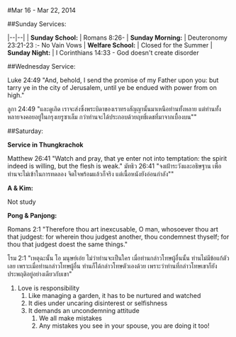 #Mar 16 - Mar 22, 2014

##Sunday Services:

|--|--|
| **Sunday School:**	|	Romans 8:26-
| **Sunday Morning:**	|	Deuteronomy 23:21-23 :- No Vain Vows
| **Welfare School:**	|	Closed for the Summer
| **Sunday Night:**	|	I Corinthians 14:33 - God doesn't create disorder

##Wednesday Service:

Luke 24:49 "And, behold, I send the promise of my Father upon you: but tarry ye in the city of Jerusalem, until ye be endued with power from on high."

ลูกา 24:49 "และดูเถิด เราจะส่งซึ่งพระบิดาของเราทรงสัญญานั้นมาเหนือท่านทั้งหลาย แต่ท่านทั้งหลายจงคอยอยู่ในกรุงเยรูซาเล็ม กว่าท่านจะได้ประกอบด้วยฤทธิ์เดชที่มาจากเบื้องบน""

##Saturday:

**Service in Thungkrachok**

Matthew 26:41 "Watch and pray, that ye enter not into temptation: the spirit indeed is willing, but the flesh is weak."
มัทธิว 26:41 "จงเฝ้าระวังและอธิษฐาน เพื่อท่านจะไม่เข้าในการทดลอง จิตใจพร้อมแล้วก็จริง แต่เนื้อหนังยังอ่อนกำลัง""

**A & Kim:**

Not study

**Pong & Panjong:**

Romans 2:1 "Therefore thou art inexcusable, O man, whosoever thou art that judgest: for wherein thou judgest another, thou condemnest thyself; for thou that judgest doest the same things."

โรม 2:1 "เหตุฉะนั้น โอ มนุษย์เอ๋ย ไม่ว่าท่านจะเป็นใคร เมื่อท่านกล่าวโทษผู้อื่นนั้น ท่านไม่มีข้อแก้ตัวเลย เพราะเมื่อท่านกล่าวโทษผู้อื่น ท่านก็ได้กล่าวโทษตัวเองด้วย เพราะว่าท่านที่กล่าวโทษเขาก็ยังประพฤติอยู่อย่างเดียวกับเขา"

1. Love is responsibility
   1. Like managing a garden, it has to be nurtured and watched
   2. It dies under uncaring disinterest or selfishness
   3. It demands an uncondemning attitude
      1. We all make mistakes
      2. Any mistakes you see in your spouse, you are doing it too!